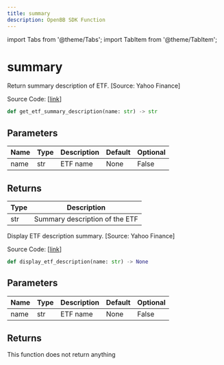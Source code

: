 ```yaml
---
title: summary
description: OpenBB SDK Function
---
```


import Tabs from '@theme/Tabs';
import TabItem from '@theme/TabItem';

# summary

<Tabs>
<TabItem value="model" label="Model" default>

Return summary description of ETF. [Source: Yahoo Finance]

Source Code: [[link](https://github.com/OpenBB-finance/OpenBBTerminal/tree/main/openbb_terminal/etf/yfinance_model.py#L44)]

```python
def get_etf_summary_description(name: str) -> str
```
## Parameters

| Name | Type | Description | Default | Optional |
| ---- | ---- | ----------- | ------- | -------- |
| name | str | ETF name | None | False |

## Returns

| Type | Description |
| ---- | ----------- |
| str | Summary description of the ETF |



</TabItem>
<TabItem value="view" label="View">

Display ETF description summary. [Source: Yahoo Finance]

Source Code: [[link](https://github.com/OpenBB-finance/OpenBBTerminal/tree/main/openbb_terminal/etf/yfinance_view.py#L101)]

```python
def display_etf_description(name: str) -> None
```
## Parameters

| Name | Type | Description | Default | Optional |
| ---- | ---- | ----------- | ------- | -------- |
| name | str | ETF name | None | False |

## Returns

This function does not return anything



</TabItem>
</Tabs>